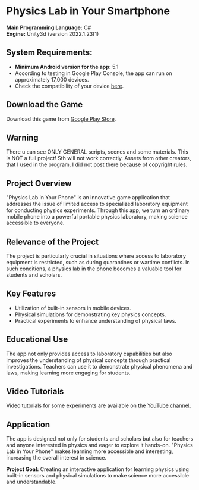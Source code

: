 # Physics Lab in Your Smartphone

**Main Programming Language:** C#  
**Engine:** Unity3d (version 2022.1.23f1)

## System Requirements:

- **Minimum Android version for the app:** 5.1
- According to testing in Google Play Console, the app can run on approximately 17,000 devices.
- Check the compatibility of your device [here](https://yegmina.github.io/physics/devices.csv).

## Download the Game

Download this game from [Google Play Store](https://play.google.com/store/apps/details?id=com.Yegmina.PhyLabPhone).
## Warning
There u can see ONLY GENERAL scripts, scenes and some materials. This is NOT a full project! Sth will not work correctly. Assets from other creators, that I used in the program, I did not post there because of copyright rules.
## Project Overview

"Physics Lab in Your Phone" is an innovative game application that addresses the issue of limited access to specialized laboratory equipment for conducting physics experiments. Through this app, we turn an ordinary mobile phone into a powerful portable physics laboratory, making science accessible to everyone.

## Relevance of the Project

The project is particularly crucial in situations where access to laboratory equipment is restricted, such as during quarantines or wartime conflicts. In such conditions, a physics lab in the phone becomes a valuable tool for students and scholars.

## Key Features

- Utilization of built-in sensors in mobile devices.
- Physical simulations for demonstrating key physics concepts.
- Practical experiments to enhance understanding of physical laws.

## Educational Use

The app not only provides access to laboratory capabilities but also improves the understanding of physical concepts through practical investigations. Teachers can use it to demonstrate physical phenomena and laws, making learning more engaging for students.

## Video Tutorials

Video tutorials for some experiments are available on the [YouTube channel](https://www.youtube.com/channel/UCboaD23ldsinfPbKxjfI0ng).

## Application

The app is designed not only for students and scholars but also for teachers and anyone interested in physics and eager to explore it hands-on. "Physics Lab in Your Phone" makes learning more accessible and interesting, increasing the overall interest in science.

**Project Goal:** Creating an interactive application for learning physics using built-in sensors and physical simulations to make science more accessible and understandable.

